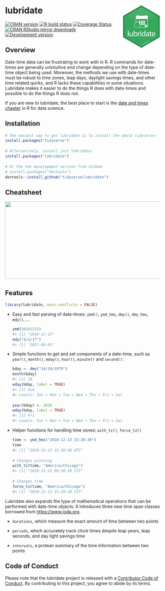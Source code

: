 
<!-- README.md is generated from README.Rmd. Please edit that file -->

# lubridate <img src="man/figures/logo.png" align="right" />

<!-- badges: start -->
[![CRAN version](http://www.r-pkg.org/badges/version/lubridate)](https://cran.r-project.org/package=lubridate)
[![R build status](https://github.com/tidyverse/lubridate/workflows/R-CMD-check/badge.svg)](https://github.com/tidyverse/lubridate/actions)
[![Coverage Status](https://app.codecov.io/gh/tidyverse/lubridate/branch/main/graph/badge.svg)](https://app.codecov.io/gh/tidyverse/lubridate)
[![CRAN RStudio mirror downloads](http://cranlogs.r-pkg.org/badges/lubridate)](https://cran.r-project.org/package=lubridate)
[![Development version](https://img.shields.io/badge/devel-1.7.4.9000-orange.svg)](https://github.com/tidyverse/lubridate)
<!-- badges: end -->

## Overview

Date-time data can be frustrating to work with in R. R commands for
date-times are generally unintuitive and change depending on the type of
date-time object being used. Moreover, the methods we use with
date-times must be robust to time zones, leap days, daylight savings
times, and other time related quirks, and R lacks these capabilities in
some situations. Lubridate makes it easier to do the things R does with
date-times and possible to do the things R does not.

If you are new to lubridate, the best place to start is the [date and
times chapter](https://r4ds.had.co.nz/dates-and-times.html) in R for data
science.

## Installation

``` r
# The easiest way to get lubridate is to install the whole tidyverse:
install.packages("tidyverse")

# Alternatively, install just lubridate:
install.packages("lubridate")

# Or the the development version from GitHub:
# install.packages("devtools")
devtools::install_github("tidyverse/lubridate")
```

## Cheatsheet

<a href="https://rawgit.com/rstudio/cheatsheets/main/lubridate.pdf"><img src="https://raw.githubusercontent.com/rstudio/cheatsheets/main/pngs/thumbnails/lubridate-cheatsheet-thumbs.png" width="630" height="252"/></a>

## Features

``` r
library(lubridate, warn.conflicts = FALSE)
```

  - Easy and fast parsing of date-times: `ymd()`, `ymd_hms`, `dmy()`,
    `dmy_hms`, `mdy()`, …

    ``` r
    ymd(20101215)
    #> [1] "2010-12-15"
    mdy("4/1/17")
    #> [1] "2017-04-01"
    ```

  - Simple functions to get and set components of a date-time, such as
    `year()`, `month()`, `mday()`, `hour()`, `minute()` and `second()`:

    ``` r
    bday <- dmy("14/10/1979")
    month(bday)
    #> [1] 10
    wday(bday, label = TRUE)
    #> [1] Sun
    #> Levels: Sun < Mon < Tue < Wed < Thu < Fri < Sat

    year(bday) <- 2016
    wday(bday, label = TRUE)
    #> [1] Fri
    #> Levels: Sun < Mon < Tue < Wed < Thu < Fri < Sat
    ```

  - Helper functions for handling time zones: `with_tz()`, `force_tz()`

    ``` r
    time <- ymd_hms("2010-12-13 15:30:30")
    time
    #> [1] "2010-12-13 15:30:30 UTC"

    # Changes printing
    with_tz(time, "America/Chicago")
    #> [1] "2010-12-13 09:30:30 CST"

    # Changes time
    force_tz(time, "America/Chicago")
    #> [1] "2010-12-13 15:30:30 CST"
    ```

Lubridate also expands the type of mathematical operations that can be
performed with date-time objects. It introduces three new time span
classes borrowed from <https://www.joda.org>.

  - `durations`, which measure the exact amount of time between two
    points

  - `periods`, which accurately track clock times despite leap years,
    leap seconds, and day light savings time

  - `intervals`, a protean summary of the time information between two
    points

## Code of Conduct

Please note that the lubridate project is released with a [Contributor
Code of Conduct](https://lubridate.tidyverse.org/CODE_OF_CONDUCT.html).
By contributing to this project, you agree to abide by its terms.

